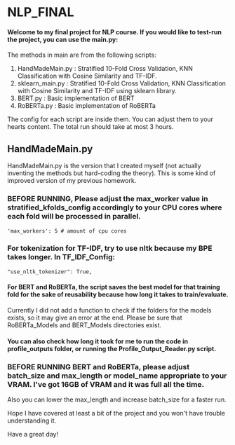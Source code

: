 # NLP_FINAL

#### Welcome to my final project for NLP course. If you would like to test-run the project, you can use the main.py:

The methods in main are from the following scripts:

1. HandMadeMain.py : Stratified 10-Fold Cross Validation, KNN Classification with Cosine Similarity and TF-IDF.
2. sklearn_main.py : Stratified 10-Fold Cross Validation, KNN Classification with Cosine Similarity and TF-IDF using sklearn library.
3. BERT.py : Basic implementation of BERT 
4. RoBERTa.py : Basic implementation of RoBERTa

The config for each script are inside them. You can adjust them to your hearts content. The total run should take at 
most 3 hours.

## HandMadeMain.py
HandMadeMain.py is the version that I created myself (not actually inventing the methods but hard-coding the theory).
This is some kind of improved version of my previous homework.

### BEFORE RUNNING, Please adjust the max_worker value in stratified_kfolds_config accordingly to your CPU cores where each fold will be processed in parallel.
```
'max_workers': 5 # amount of cpu cores
```

### For tokenization for TF-IDF, try to use nltk because my BPE takes longer. In TF_IDF_Config:
```
"use_nltk_tokenizer": True,
```

#### For BERT and RoBERTa, the script saves the best model for that training fold for the sake of reusability because how long it takes to train/evaluate.
Currently I did not add a function to check if the folders for the models exists, so it may give an error at the end.
Please be sure that RoBERTa_Models and BERT_Models directories exist. 

#### You can also check how long it took for me to run the code in profile_outputs folder, or running the Profile_Output_Reader.py script.

### BEFORE RUNNING BERT and RoBERTa, please adjust batch_size and max_length or model_name appropriate to your VRAM. I've got 16GB of VRAM and it was full all the time.
Also you can lower the max_length and increase batch_size for a faster run.


Hope I have covered at least a bit of the project and you won't have trouble understanding it.

Have a great day!